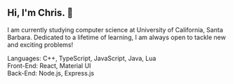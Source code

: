 ## Hi, I'm Chris. 👋

I am currently studying computer science at University of California, Santa Barbara. Dedicated to a lifetime of learning, I am always open to tackle new and exciting problems!

Languages: C++, TypeScript, JavaScript, Java, Lua<br /> 
Front-End: React, Material UI<br /> 
Back-End: Node.js, Express.js
